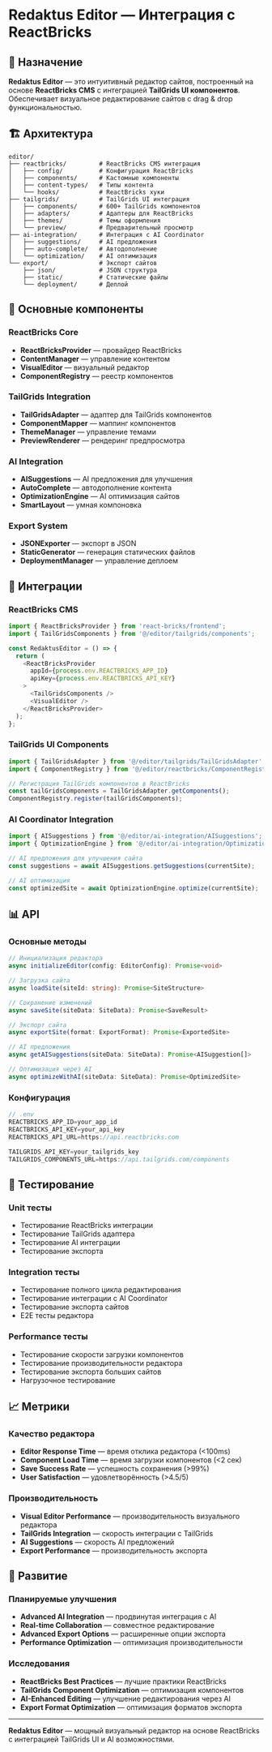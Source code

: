 # Redaktus Editor — Интеграция с ReactBricks

## 🎯 Назначение

**Redaktus Editor** — это интуитивный редактор сайтов, построенный на основе **ReactBricks CMS** с интеграцией **TailGrids UI компонентов**. Обеспечивает визуальное редактирование сайтов с drag & drop функциональностью.

## 🏗️ Архитектура

```
editor/
├── reactbricks/         # ReactBricks CMS интеграция
│   ├── config/          # Конфигурация ReactBricks
│   ├── components/      # Кастомные компоненты
│   ├── content-types/   # Типы контента
│   └── hooks/           # ReactBricks хуки
├── tailgrids/           # TailGrids UI интеграция
│   ├── components/      # 600+ TailGrids компонентов
│   ├── adapters/        # Адаптеры для ReactBricks
│   ├── themes/          # Темы оформления
│   └── preview/         # Предварительный просмотр
├── ai-integration/      # Интеграция с AI Coordinator
│   ├── suggestions/     # AI предложения
│   ├── auto-complete/   # Автодополнение
│   └── optimization/    # AI оптимизация
└── export/              # Экспорт сайтов
    ├── json/            # JSON структура
    ├── static/          # Статические файлы
    └── deployment/      # Деплой
```

## 🔧 Основные компоненты

### ReactBricks Core
- **ReactBricksProvider** — провайдер ReactBricks
- **ContentManager** — управление контентом
- **VisualEditor** — визуальный редактор
- **ComponentRegistry** — реестр компонентов

### TailGrids Integration
- **TailGridsAdapter** — адаптер для TailGrids компонентов
- **ComponentMapper** — маппинг компонентов
- **ThemeManager** — управление темами
- **PreviewRenderer** — рендеринг предпросмотра

### AI Integration
- **AISuggestions** — AI предложения для улучшения
- **AutoComplete** — автодополнение контента
- **OptimizationEngine** — AI оптимизация сайтов
- **SmartLayout** — умная компоновка

### Export System
- **JSONExporter** — экспорт в JSON
- **StaticGenerator** — генерация статических файлов
- **DeploymentManager** — управление деплоем

## 🔗 Интеграции

### ReactBricks CMS
```typescript
import { ReactBricksProvider } from 'react-bricks/frontend';
import { TailGridsComponents } from '@/editor/tailgrids/components';

const RedaktusEditor = () => {
  return (
    <ReactBricksProvider
      appId={process.env.REACTBRICKS_APP_ID}
      apiKey={process.env.REACTBRICKS_API_KEY}
    >
      <TailGridsComponents />
      <VisualEditor />
    </ReactBricksProvider>
  );
};
```

### TailGrids UI Components
```typescript
import { TailGridsAdapter } from '@/editor/tailgrids/TailGridsAdapter';
import { ComponentRegistry } from '@/editor/reactbricks/ComponentRegistry';

// Регистрация TailGrids компонентов в ReactBricks
const tailGridsComponents = TailGridsAdapter.getComponents();
ComponentRegistry.register(tailGridsComponents);
```

### AI Coordinator Integration
```typescript
import { AISuggestions } from '@/editor/ai-integration/AISuggestions';
import { OptimizationEngine } from '@/editor/ai-integration/OptimizationEngine';

// AI предложения для улучшения сайта
const suggestions = await AISuggestions.getSuggestions(currentSite);

// AI оптимизация
const optimizedSite = await OptimizationEngine.optimize(currentSite);
```

## 📊 API

### Основные методы

```typescript
// Инициализация редактора
async initializeEditor(config: EditorConfig): Promise<void>

// Загрузка сайта
async loadSite(siteId: string): Promise<SiteStructure>

// Сохранение изменений
async saveSite(siteData: SiteData): Promise<SaveResult>

// Экспорт сайта
async exportSite(format: ExportFormat): Promise<ExportedSite>

// AI предложения
async getAISuggestions(siteData: SiteData): Promise<AISuggestion[]>

// Оптимизация через AI
async optimizeWithAI(siteData: SiteData): Promise<OptimizedSite>
```

### Конфигурация

```typescript
// .env
REACTBRICKS_APP_ID=your_app_id
REACTBRICKS_API_KEY=your_api_key
REACTBRICKS_API_URL=https://api.reactbricks.com

TAILGRIDS_API_KEY=your_tailgrids_key
TAILGRIDS_COMPONENTS_URL=https://api.tailgrids.com/components
```

## 🧪 Тестирование

### Unit тесты
- Тестирование ReactBricks интеграции
- Тестирование TailGrids адаптера
- Тестирование AI интеграции
- Тестирование экспорта

### Integration тесты
- Тестирование полного цикла редактирования
- Тестирование интеграции с AI Coordinator
- Тестирование экспорта сайтов
- E2E тесты редактора

### Performance тесты
- Тестирование скорости загрузки компонентов
- Тестирование производительности редактора
- Тестирование экспорта больших сайтов
- Нагрузочное тестирование

## 📈 Метрики

### Качество редактора
- **Editor Response Time** — время отклика редактора (<100ms)
- **Component Load Time** — время загрузки компонентов (<2 сек)
- **Save Success Rate** — успешность сохранения (>99%)
- **User Satisfaction** — удовлетворённость (>4.5/5)

### Производительность
- **Visual Editor Performance** — производительность визуального редактора
- **TailGrids Integration** — скорость интеграции с TailGrids
- **AI Suggestions** — скорость AI предложений
- **Export Performance** — производительность экспорта

## 🚀 Развитие

### Планируемые улучшения
- **Advanced AI Integration** — продвинутая интеграция с AI
- **Real-time Collaboration** — совместное редактирование
- **Advanced Export Options** — расширенные опции экспорта
- **Performance Optimization** — оптимизация производительности

### Исследования
- **ReactBricks Best Practices** — лучшие практики ReactBricks
- **TailGrids Component Optimization** — оптимизация компонентов
- **AI-Enhanced Editing** — улучшение редактирования через AI
- **Export Format Optimization** — оптимизация форматов экспорта

---

**Redaktus Editor** — мощный визуальный редактор на основе ReactBricks с интеграцией TailGrids UI и AI возможностями. 